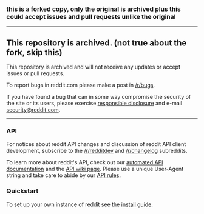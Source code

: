 ### this is a forked copy, only the original is archived plus this could accept issues and pull requests unlike the original
---
## This repository is archived. (not true about the fork, skip this)

This repository is archived and will not receive any updates or accept issues or pull requests.

To report bugs in reddit.com please make a post in [/r/bugs](http://www.reddit.com/r/bugs).

If you have found a bug that can in some way compromise the security of the
site or its users, please exercise [responsible
disclosure](http://www.reddit.com/wiki/whitehat) and e-mail
security@reddit.com.

---

### API

For notices about reddit API changes and discussion of reddit API client development, subscribe to the [/r/redditdev](http://www.reddit.com/r/redditdev) and [/r/changelog](http://www.reddit.com/r/changelog) subreddits.

To learn more about reddit's API, check out our [automated API documentation](http://www.reddit.com/dev/api) and the [API wiki page](https://github.com/reddit/reddit/wiki/API). Please use a unique User-Agent string and take care to abide by our [API rules](https://github.com/reddit/reddit/wiki/API#wiki-rules).

### Quickstart

To set up your own instance of reddit see the [install guide](https://github.com/reddit/reddit/wiki/Install-guide).
